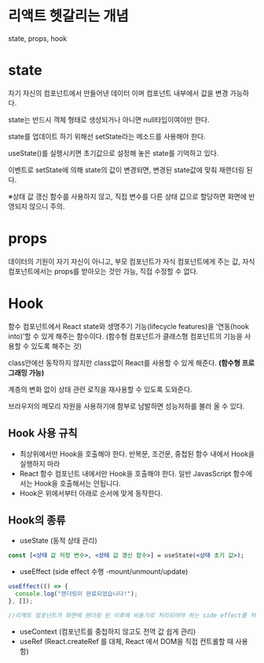 # 리액트 헷갈리는 개념

state, props, hook

# state

자기 자신의 컴포넌트에서 만들어낸 데이터 이며 컴포넌트 내부에서 값을 변경 가능하다.

state는 반드시 객체 형태로 생성되거나 아니면 null타입이여야만 한다.

state를 업데이트 하기 위해선 setState라는 메소드를 사용해야 한다.

useState()를 실행시키면 초기값으로 설정해 놓은 state를 기억하고 있다.

이벤트로 setState에 의해 state의 값이 변경되면, 변경된 state값에 맞춰 재랜더링 된다.

※상태 값 갱신 함수를 사용하지 않고, 직접 변수를 다른 상태 값으로 할당하면 화면에 반영되지 않으니 주의.

# props

데이터의 기원이 자기 자신이 아니고, 부모 컴포넌트가 자식 컴포넌트에게 주는 값, 자식 컴포넌트에서는 props를 받아오는 것만 가능, 직접 수정할 수 없다.

# Hook

함수 컴포넌트에서 React state와 생명주기 기능(lifecycle features)을 ‘연동(hook into)’할 수 있게 해주는 함수이다. (함수형 컴포넌트가 클래스형 컴포넌트의 기능을 사용할 수 있도록 해주는 것)

class안에선 동작하지 않지만 class없이 React를 사용할 수 있게 해준다. **(함수형 프로그래밍 가능)**

계층의 변화 없이 상태 관련 로직을 재사용할 수 있도록 도와준다.

브라우저의 메모리 자원을 사용하기에 함부로 남발하면 성능저하를 불러 올 수 있다.

## Hook 사용 규칙

- 최상위에서만 Hook을 호출해야 한다. 반복문, 조건문, 중첩된 함수 내에서 Hook을 실행하지 마라
- React 함수 컴포넌트 내에서만 Hook을 호출해야 한다. 일반 JavasScript 함수에서는 Hook을 호출해서는 안됩니다.
- Hook은 위에서부터 아래로 순서에 맞게 동작한다.

## Hook의 종류

- useState (동적 상태 관리)

```jsx
const [<상태 값 저장 변수>, <상태 값 갱신 함수>] = useState(<상태 초기 값>);
```

- useEffect (side effect 수행 -mount/unmount/update)

```jsx
useEffect(() => {
  console.log("렌더링이 완료되었습니다!");
}, []);

//리액트 컴포넌트가 화면에 렌더링 된 이후에 비동기로 처리되어야 하는 side effect를 처리하기 위한 함수
```

- useContext (컴포넌트를 중첩하지 않고도 전역 값 쉽게 관리)
- useRef (React.createRef 를 대체, React 에서 DOM을 직접 컨트롤할 때 사용함)
